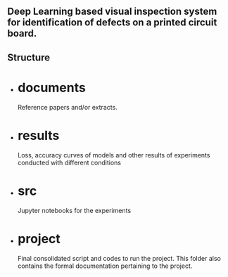## Deep Learning based visual inspection system for identification of defects on a printed circuit board.

## Structure 
- # documents  
  Reference papers and/or extracts. 
- # results
  Loss, accuracy curves of models and other results of experiments conducted with different conditions
- # src
  Jupyter notebooks for the experiments
- # project 
  Final consolidated script and codes to run the project. This folder also contains the formal documentation pertaining to the project. 


